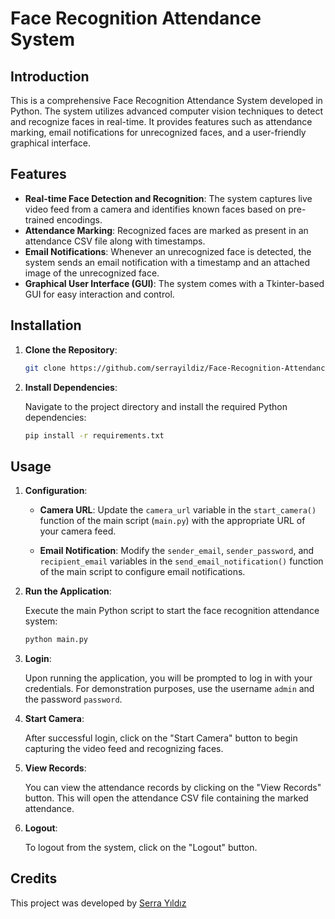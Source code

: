 # Face Recognition Attendance System


## Introduction

This is a comprehensive Face Recognition Attendance System developed in Python. The system utilizes advanced computer vision techniques to detect and recognize faces in real-time. It provides features such as attendance marking, email notifications for unrecognized faces, and a user-friendly graphical interface.

## Features

- **Real-time Face Detection and Recognition**: The system captures live video feed from a camera and identifies known faces based on pre-trained encodings.
- **Attendance Marking**: Recognized faces are marked as present in an attendance CSV file along with timestamps.
- **Email Notifications**: Whenever an unrecognized face is detected, the system sends an email notification with a timestamp and an attached image of the unrecognized face.
- **Graphical User Interface (GUI)**: The system comes with a Tkinter-based GUI for easy interaction and control.

## Installation

1. **Clone the Repository**:

    ```bash
    git clone https://github.com/serrayildiz/Face-Recognition-Attendance-System.git
    ```

2. **Install Dependencies**:

    Navigate to the project directory and install the required Python dependencies:

    ```bash
    pip install -r requirements.txt
    ```

## Usage

1. **Configuration**:

    - **Camera URL**: Update the `camera_url` variable in the `start_camera()` function of the main script (`main.py`) with the appropriate URL of your camera feed.
    
    - **Email Notification**: Modify the `sender_email`, `sender_password`, and `recipient_email` variables in the `send_email_notification()` function of the main script to configure email notifications.

2. **Run the Application**:

    Execute the main Python script to start the face recognition attendance system:

    ```bash
    python main.py
    ```

3. **Login**:

    Upon running the application, you will be prompted to log in with your credentials. For demonstration purposes, use the username `admin` and the password `password`.

4. **Start Camera**:

    After successful login, click on the "Start Camera" button to begin capturing the video feed and recognizing faces.

5. **View Records**:

    You can view the attendance records by clicking on the "View Records" button. This will open the attendance CSV file containing the marked attendance.

6. **Logout**:

    To logout from the system, click on the "Logout" button.

## Credits

This project was developed by [Serra Yıldız](https://github.com/serrayildiz) 
